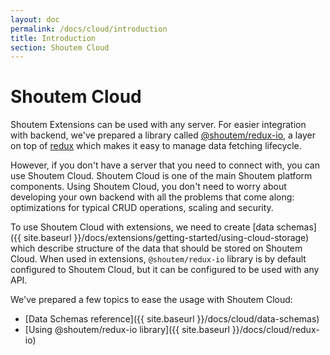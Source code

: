 ```yaml
---
layout: doc
permalink: /docs/cloud/introduction
title: Introduction
section: Shoutem Cloud
---
```


# Shoutem Cloud

Shoutem Extensions can be used with any server. For easier integration with backend, we've prepared a library called [@shoutem/redux-io](https://github.com/shoutem/redux-io), a layer on top of [redux](http://redux.js.org/docs/introduction/) which makes it easy to manage data fetching lifecycle.

However, if you don't have a server that you need to connect with, you can use Shoutem Cloud. Shoutem Cloud is one of the main Shoutem platform components. Using Shoutem Cloud, you don't need to worry about developing your own backend with all the problems that come along: optimizations for typical CRUD operations, scaling and security.

[//]: # (Add picture of Shoutem Cloud)

To use Shoutem Cloud with extensions, we need to create [data schemas]({{ site.baseurl }}/docs/extensions/getting-started/using-cloud-storage) which describe structure of the data that should be stored on Shoutem Cloud. When used in extensions, `@shoutem/redux-io` library is by default configured to Shoutem Cloud, but it can be configured to be used with any API.

We've prepared a few topics to ease the usage with Shoutem Cloud:

- [Data Schemas reference]({{ site.baseurl }}/docs/cloud/data-schemas)
- [Using @shoutem/redux-io library]({{ site.baseurl }}/docs/cloud/redux-io)